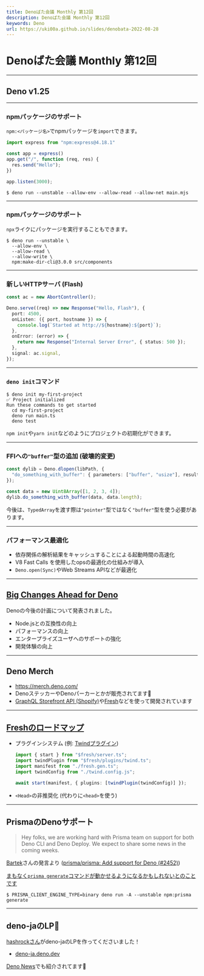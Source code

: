```yaml
---
title: Denoばた会議 Monthly 第12回
description: Denoばた会議 Monthly 第12回
keywords: Deno
url: https://uki00a.github.io/slides/denobata-2022-08-28
---
```


# Denoばた会議 Monthly 第12回

<!-- _class: lead -->

---

## Deno v1.25

<!-- _class: lead -->

---

### npmパッケージのサポート

`npm:<パッケージ名>`でnpmパッケージを`import`できます。

```typescript
import express from "npm:express@4.18.1"

const app = express()
app.get("/", function (req, res) {
  res.send("Hello");
})

app.listen(3000);
```

```shell
$ deno run --unstable --allow-env --allow-read --allow-net main.mjs
```

---

### npmパッケージのサポート

`npx`ライクにパッケージを実行することもできます。

```shell
$ deno run --unstable \
  --allow-env \
  --allow-read \
  --allow-write \
  npm:make-dir-cli@3.0.0 src/components
```

---

### 新しいHTTPサーバ (Flash)

```typescript
const ac = new AbortController();

Deno.serve((req) => new Response("Hello, Flash"), {
  port: 4500,
  onListen: ({ port, hostname }) => {
    console.log(`Started at http://${hostname}:${port}`);
  },
  onError: (error) => {
    return new Response("Internal Server Error", { status: 500 });
  },
  signal: ac.signal,
});
```

---

### `deno init`コマンド

```shell
$ deno init my-first-project
✅ Project initialized
Run these commands to get started
  cd my-first-project
  deno run main.ts
  deno test
```

`npm init`や`yarn init`などのようにプロジェクトの初期化ができます。

---

### FFIへの`"buffer"`型の追加 (**破壊的変更**)

```typescript
const dylib = Deno.dlopen(libPath, {
  "do_something_with_buffer": { parameters: ["buffer", "usize"], result: "void" },
});

const data = new Uint8Array([1, 2, 3, 4]);
dylib.do_something_with_buffer(data, data.length);
```

今後は、`TypedArray`を渡す際は`"pointer"`型ではなく`"buffer"`型を使う必要があります。

---

### パフォーマンス最適化

- 依存関係の解析結果をキャッシュすることによる起動時間の高速化
- V8 Fast Calls を使用したopsの最適化の仕組みが導入
- `Deno.open(Sync)`やWeb Streams APIなどが最適化

---

## [Big Changes Ahead for Deno](https://deno.com/blog/changes)

Denoの今後の計画について発表されました。

- Node.jsとの互換性の向上
- パフォーマンスの向上
- エンタープライズユーザへのサポートの強化
- 開発体験の向上

---

## Deno Merch

- https://merch.deno.com/
- DenoステッカーやDenoパーカーとかが販売されてます🦕
- [GraphQL Storefront API (Shopify)](https://shopify.dev/api/storefront)や[Fresh](https://github.com/denoland/fresh)などを使って開発されています

---

## [Freshのロードマップ](https://github.com/denoland/fresh/issues/563)

- プラグインシステム (例: [Twindプラグイン](https://github.com/denoland/fresh/pull/513))
  ```typescript
  import { start } from "$fresh/server.ts";
  import twindPlugin from "$fresh/plugins/twind.ts";
  import manifest from "./fresh.gen.ts";
  import twindConfig from "./twind.config.js";

  await start(manifest, { plugins: [twindPlugin(twindConfig)] });
  ```
- `<Head>`の非推奨化 (代わりに`<head>`を使う)

---

## PrismaのDenoサポート

> Hey folks, we are working hard with Prisma team on support for both Deno CLI and Deno Deploy. We expect to share some news in the coming weeks.

[Bartek](https://github.com/bartlomieju)さんの発言より ([prisma/prisma: Add support for Deno (#2452)](https://github.com/prisma/prisma/issues/2452#issuecomment-1201068791))

[まもなく`prisma generate`コマンドが動かせるようになるかもしれないとのことです](https://github.com/prisma/prisma/issues/2452#issuecomment-1229185452)

```shell
$ PRISMA_CLIENT_ENGINE_TYPE=binary deno run -A --unstable npm:prisma generate
```

---

<!--
## `deno bundle`の非推奨化と`deno pack`の追加

- [Proposal: deprecate deno bundle, add deno pack (#15463)](https://github.com/denoland/deno/issues/15463) 
- コマンド名に関する誤解の解消や安定性の向上などが目的のようです。

---
-->

## deno-jaのLP🍣

[hashrockさん](https://github.com/hashrock)がdeno-jaのLPを作ってくださいました！

- [deno-ja.deno.dev](https://deno-ja.deno.dev/)

[Deno News](https://deno.news/archive/49-big-changes-for-deno-starting-with-v125)でも紹介されてます👀

